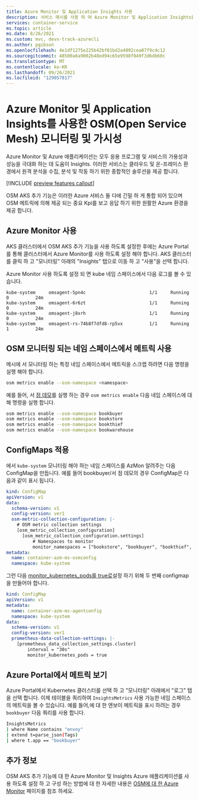 ```yaml
---
title: Azure Monitor 및 Application Insights 사용
description: 서비스 메시를 사용 하 여 Azure Monitor 및 Application Insights를 사용 하는 방법
services: container-service
ms.topic: article
ms.date: 8/26/2021
ms.custom: mvc, devx-track-azurecli
ms.author: pgibson
ms.openlocfilehash: 4e1df1275e225b42bf01bd2a4092cea07f9c4c12
ms.sourcegitcommit: 48500a6a9002b48ed94c65e9598f049f3d6db60c
ms.translationtype: MT
ms.contentlocale: ko-KR
ms.lasthandoff: 09/26/2021
ms.locfileid: "129057817"
---
```

# <a name="open-service-mesh-osm-monitoring-and-observability-using-azure-monitor-and-applications-insights"></a>Azure Monitor 및 Application Insights를 사용한 OSM(Open Service Mesh) 모니터링 및 가시성

Azure Monitor 및 Azure 애플리케이션는 모두 응용 프로그램 및 서비스의 가용성과 성능을 극대화 하는 데 도움이 Insights. 이러한 서비스는 클라우드 및 온-프레미스 환경에서 원격 분석을 수집, 분석 및 작동 하기 위한 종합적인 솔루션을 제공 합니다.

[!INCLUDE [preview features callout](./includes/preview/preview-callout.md)]

OSM AKS 추가 기능은 이러한 Azure 서비스 둘 다에 긴밀 하 게 통합 되어 있으며 OSM 메트릭에 의해 제공 되는 중요 Kpi를 보고 응답 하기 위한 원활한 Azure 환경을 제공 합니다. 

## <a name="enable-azure-monitor"></a>Azure Monitor 사용

AKS 클러스터에서 OSM AKS 추가 기능을 사용 하도록 설정한 후에는 Azure Portal를 통해 클러스터에서 Azure Monitor를 사용 하도록 설정 해야 합니다. AKS 클러스터를 클릭 하 고 "모니터링" 아래의 "Insights" 탭으로 이동 하 고 "사용"을 선택 합니다. 

Azure Monitor 사용 하도록 설정 되 면 kube 네임 스페이스에서 다음 로그를 볼 수 있습니다. 

```
kube-system     omsagent-5pn4c                        1/1     Running   0          24m
kube-system     omsagent-6r6zt                        1/1     Running   0          24m
kube-system     omsagent-j8xrh                        1/1     Running   0          24m
kube-system     omsagent-rs-74b8f7dfd8-rp5vx          1/1     Running   1          24m
```

## <a name="enable-metrics-in-osm-monitored-namespaces"></a>OSM 모니터링 되는 네임 스페이스에서 메트릭 사용

메시에 서 모니터링 하는 특정 네임 스페이스에서 메트릭을 스크랩 하려면 다음 명령을 실행 해야 합니다.

```sh
osm metrics enable --osm-namespace <namespace>
```

예를 들어, 서 [점 데모](https://docs.openservicemesh.io/docs/getting_started/quickstart/manual_demo/)를 실행 하는 경우 `osm metrics enable` 다음 네임 스페이스에 대해 명령을 실행 합니다.

```sh
osm metrics enable --osm-namespace bookbuyer
osm metrics enable --osm-namespace bookstore
osm metrics enable --osm-namespace bookthief
osm metrics enable --osm-namespace bookwarehouse
```
## <a name="apply-configmaps"></a>ConfigMaps 적용

에서 `kube-system` 모니터링 해야 하는 네임 스페이스를 AzMon 알려주는 다음 ConfigMap을 만듭니다. 예를 들어 bookbuyer/서 점 데모의 경우 ConfigMap은 다음과 같이 표시 됩니다. 

```yaml
kind: ConfigMap
apiVersion: v1
data:
  schema-version: v1
  config-version: ver1
  osm-metric-collection-configuration: |-
    # OSM metric collection settings
    [osm_metric_collection_configuration]
      [osm_metric_collection_configuration.settings]
          # Namespaces to monitor
          monitor_namespaces = ["bookstore", "bookbuyer", "bookthief", "bookwarehouse"]
metadata:
  name: container-azm-ms-osmconfig
  namespace: kube-system

```

그런 다음 [monitor_kubernetes_pods를 true로](https://github.com/microsoft/Docker-Provider/blob/24b709f9e3c3b18779102b491fc98b87a99d1335/kubernetes/container-azm-ms-agentconfig.yaml#L72)설정 하기 위해 두 번째 configmap을 만들어야 합니다.

```yaml
kind: ConfigMap
apiVersion: v1
metadata:
  name: container-azm-ms-agentconfig
  namespace: kube-system
data:
  schema-version: v1
  config-version: ver1
  prometheus-data-collection-settings: |-
    [prometheus_data_collection_settings.cluster]
        interval = "30s"
        monitor_kubernetes_pods = true
```

## <a name="view-metrics-in-the-azure-portal"></a>Azure Portal에서 메트릭 보기

Azure Portal에서 Kubernetes 클러스터를 선택 하 고 "모니터링" 아래에서 "로그" 탭을 선택 합니다. 이제 테이블을 쿼리하여 `InsightsMetrics` 사용 가능한 네임 스페이스의 메트릭을 볼 수 있습니다. 예를 들어,에 대 한 엔보이 메트릭을 표시 하려는 경우 `bookbuyer` 다음 쿼리를 사용 합니다.

```sh
InsightsMetrics
| where Name contains "envoy"
| extend t=parse_json(Tags)
| where t.app == "bookbuyer"
```

## <a name="additional-information"></a>추가 정보

OSM AKS 추가 기능에 대 한 Azure Monitor 및 Insights Azure 애플리케이션를 사용 하도록 설정 하 고 구성 하는 방법에 대 한 자세한 내용은 [OSM에 대 한 Azure Monitor](https://aka.ms/azmon/osmpreview) 페이지를 참조 하세요.